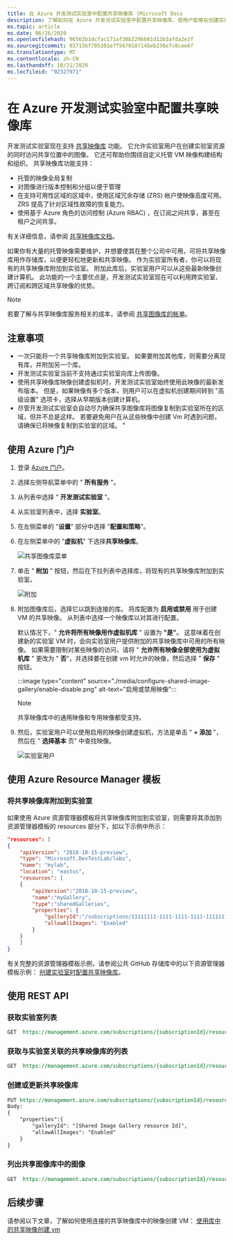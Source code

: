 ```yaml
---
title: 在 Azure 开发测试实验室中配置共享映像库 |Microsoft Docs
description: 了解如何在 Azure 开发测试实验室中配置共享映像库，使用户能够在创建实验室资源的同时从共享位置访问映像。
ms.topic: article
ms.date: 06/26/2020
ms.openlocfilehash: 96563b1dcfac171af38b229bb81d12b3afda2e2f
ms.sourcegitcommit: 03713bf705301e7f567010714beb236e7c8cee6f
ms.translationtype: MT
ms.contentlocale: zh-CN
ms.lasthandoff: 10/21/2020
ms.locfileid: "92327971"
---
```

# <a name="configure-a-shared-image-gallery-in-azure-devtest-labs"></a>在 Azure 开发测试实验室中配置共享映像库
开发测试实验室现在支持 [共享映像库](../virtual-machines/windows/shared-image-galleries.md) 功能。 它允许实验室用户在创建实验室资源的同时访问共享位置中的图像。 它还可帮助你围绕自定义托管 VM 映像构建结构和组织。 共享映像库功能支持：

- 托管的映像全局复制
- 对图像进行版本控制和分组以便于管理
- 在支持可用性区域的区域中，使用区域冗余存储 (ZRS) 帐户使映像高度可用。 ZRS 提高了针对区域性故障的恢复能力。
- 使用基于 Azure 角色的访问控制 (Azure RBAC) ，在订阅之间共享，甚至在租户之间共享。

有关详细信息，请参阅 [共享映像库文档](../virtual-machines/windows/shared-image-galleries.md)。 
 
如果你有大量的托管映像需要维护，并想要使其在整个公司中可用，可将共享映像库用作存储库，以便更轻松地更新和共享映像。 作为实验室所有者，你可以将现有的共享映像库附加到实验室。 附加此库后，实验室用户可以从这些最新映像创建计算机。 此功能的一个主要优点是，开发测试实验室现在可以利用跨实验室、跨订阅和跨区域共享映像的优势。 

> [!NOTE]
> 若要了解与共享映像库服务相关的成本，请参阅 [共享图像库的帐单](../virtual-machines/windows/shared-image-galleries.md#billing)。

## <a name="considerations"></a>注意事项
- 一次只能将一个共享映像库附加到实验室。 如果要附加其他库，则需要分离现有库，并附加另一个库。 
- 开发测试实验室当前不支持通过实验室向库上传图像。 
- 使用共享映像库映像创建虚拟机时，开发测试实验室始终使用此映像的最新发布版本。 但是，如果映像有多个版本，则用户可以在虚拟机创建期间转到 "高级设置" 选项卡，选择从早期版本创建计算机。  
- 尽管开发测试实验室会自动尽力确保共享图像库将图像复制到实验室所在的区域，但并不总是这样。 若要避免用户在从这些映像中创建 Vm 时遇到问题，请确保已将映像复制到实验室的区域。 "

## <a name="use-azure-portal"></a>使用 Azure 门户
1. 登录 [Azure 门户](https://portal.azure.com)。
1. 选择左侧导航菜单中的 " **所有服务** "。
1. 从列表中选择 " **开发测试实验室** "。
1. 从实验室列表中，选择 **实验室**。
1. 在左侧菜单的 "**设置**" 部分中选择 "**配置和策略**"。
1. 在左侧菜单中的 "**虚拟机**" 下选择**共享映像库**。

    ![共享图像库菜单](./media/configure-shared-image-gallery/shared-image-galleries-menu.png)
1. 单击 " **附加** " 按钮，然后在下拉列表中选择库，将现有的共享映像库附加到实验室。

    ![附加](./media/configure-shared-image-gallery/attach-options.png)
1. 附加图像库后，选择它以跳到连接的库。 将库配置为 **启用或禁用** 用于创建 VM 的共享映像。 从列表中选择一个映像库以对其进行配置。 

    默认情况下，" **允许将所有映像用作虚拟机库** " 设置为 **"是"**。 这意味着在创建新的实验室 VM 时，会向实验室用户提供附加的共享映像库中可用的所有映像。 如果需要限制对某些映像的访问，请将 " **允许所有映像全部使用为虚拟机库** " 更改为 " **否**"，并选择要在创建 vm 时允许的映像，然后选择 " **保存** " 按钮。

    :::image type="content" source="./media/configure-shared-image-gallery/enable-disable.png" alt-text="启用或禁用映像&quot;:::

    > [!NOTE]
    > 共享映像库中的通用映像和专用映像都受支持。 
1. 然后，实验室用户可以使用启用的映像创建虚拟机，方法是单击 &quot; **+ 添加** &quot;，然后在 &quot; **选择基本** 页" 中查找映像。

    ![实验室用户](./media/configure-shared-image-gallery/lab-users.png)
## <a name="use-azure-resource-manager-template"></a>使用 Azure Resource Manager 模板

### <a name="attach-a-shared-image-gallery-to-your-lab"></a>将共享映像库附加到实验室
如果使用 Azure 资源管理器模板将共享映像库附加到实验室，则需要将其添加到资源管理器模板的 resources 部分下，如以下示例中所示：

```json
"resources": [
{
    "apiVersion": "2018-10-15-preview",
    "type": "Microsoft.DevTestLab/labs",
    "name": "mylab",
    "location": "eastus",
    "resources": [
    {
        "apiVersion":"2018-10-15-preview",
        "name":"myGallery",
        "type":"sharedGalleries",
        "properties": {
            "galleryId":"/subscriptions/11111111-1111-1111-1111-111111111111/resourceGroups/mySharedGalleryRg/providers/Microsoft.Compute/galleries/mySharedGallery",
            "allowAllImages": "Enabled"
        }
    }
    ]
}
```

有关完整的资源管理器模板示例，请参阅公共 GitHub 存储库中的以下资源管理器模板示例： [创建实验室时配置共享映像库](https://github.com/Azure/azure-devtestlab/tree/master/samples/DevTestLabs/QuickStartTemplates/101-dtl-create-lab-shared-gallery-configured)。

## <a name="use-rest-api"></a>使用 REST API

### <a name="get-a-list-of-labs"></a>获取实验室列表 

```rest
GET  https://management.azure.com/subscriptions/{subscriptionId}/resourceGroups/{resourceGroupName}/providers/Microsoft.DevTestLab/labs?api-version= 2018-10-15-preview
```

### <a name="get-the-list-of-shared-image-galleries-associated-with-a-lab"></a>获取与实验室关联的共享映像库的列表

```rest
GET  https://management.azure.com/subscriptions/{subscriptionId}/resourceGroups/{resourceGroupName}/providers/Microsoft.DevTestLab/labs/{labName}/sharedgalleries?api-version= 2018-10-15-preview
   ```

### <a name="create-or-update-shared-image-gallery"></a>创建或更新共享映像库

```rest
PUT https://management.azure.com/subscriptions/{subscriptionId}/resourceGroups/{resourceGroupName}/providers/Microsoft.DevTestLab/labs/{labName}/sharedgalleries/{name}?api-version= 2018-10-15-preview
Body: 
{
    "properties":{
        "galleryId": "[Shared Image Gallery resource Id]",
        "allowAllImages": "Enabled"
    }
}

```

### <a name="list-images-in-a-shared-image-gallery"></a>列出共享图像库中的图像

```rest
GET  https://management.azure.com/subscriptions/{subscriptionId}/resourceGroups/{resourceGroupName}/providers/Microsoft.DevTestLab/labs/{labName}/sharedgalleries/{name}/sharedimages?api-version= 2018-10-15-preview
```



## <a name="next-steps"></a>后续步骤
请参阅以下文章，了解如何使用连接的共享映像库中的映像创建 VM： [使用库中的共享映像创建 vm](add-vm-use-shared-image.md)
